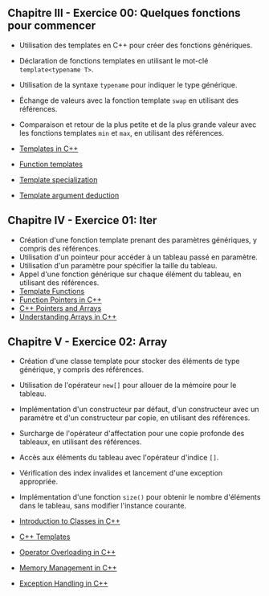 ## Chapitre III - Exercice 00: Quelques fonctions pour commencer

- Utilisation des templates en C++ pour créer des fonctions génériques.
- Déclaration de fonctions templates en utilisant le mot-clé `template<typename T>`.
- Utilisation de la syntaxe `typename` pour indiquer le type générique.
- Échange de valeurs avec la fonction template `swap` en utilisant des références.
- Comparaison et retour de la plus petite et de la plus grande valeur avec les fonctions templates `min` et `max`, en utilisant des références.

- [Templates in C++](https://en.cppreference.com/w/cpp/language/templates)
- [Function templates](https://en.cppreference.com/w/cpp/language/function_template)
- [Template specialization](https://en.cppreference.com/w/cpp/language/template_specialization)
- [Template argument deduction](https://en.cppreference.com/w/cpp/language/template_argument_deduction)

## Chapitre IV - Exercice 01: Iter

- Création d'une fonction template prenant des paramètres génériques, y compris des références.
- Utilisation d'un pointeur pour accéder à un tableau passé en paramètre.
- Utilisation d'un paramètre pour spécifier la taille du tableau.
- Appel d'une fonction générique sur chaque élément du tableau, en utilisant des références.
- [Template Functions](https://www.geeksforgeeks.org/templates-cpp/)
- [Function Pointers in C++](https://www.geeksforgeeks.org/function-pointers-c/)
- [C++ Pointers and Arrays](https://www.geeksforgeeks.org/pointers-c-examples/)
- [Understanding Arrays in C++](https://www.geeksforgeeks.org/understanding-array-indexoutofboundsexception-exception-in-java/)

## Chapitre V - Exercice 02: Array

- Création d'une classe template pour stocker des éléments de type générique, y compris des références.
- Utilisation de l'opérateur `new[]` pour allouer de la mémoire pour le tableau.
- Implémentation d'un constructeur par défaut, d'un constructeur avec un paramètre et d'un constructeur par copie, en utilisant des références.
- Surcharge de l'opérateur d'affectation pour une copie profonde des tableaux, en utilisant des références.
- Accès aux éléments du tableau avec l'opérateur d'indice `[]`.
- Vérification des index invalides et lancement d'une exception appropriée.
- Implémentation d'une fonction `size()` pour obtenir le nombre d'éléments dans le tableau, sans modifier l'instance courante.

- [Introduction to Classes in C++](https://www.geeksforgeeks.org/introduction-classes-c/)
- [C++ Templates](https://www.tutorialspoint.com/cplusplus/cpp_templates.htm)
- [Operator Overloading in C++](https://www.geeksforgeeks.org/operator-overloading-c/)
- [Memory Management in C++](https://www.geeksforgeeks.org/new-and-delete-operators-in-cpp-for-dynamic-memory/)
- [Exception Handling in C++](https://www.geeksforgeeks.org/exception-handling-c/)





